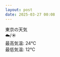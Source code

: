 ```yaml
---
layout: post
date: 2025-03-27 00:08
---
```


東京の天気<br />☁️/☀️<br />
最高気温: 24℃<br />
最低気温: 12℃<br />

